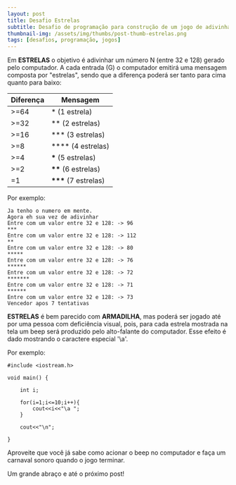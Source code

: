 ```yaml
---
layout: post
title: Desafio Estrelas
subtitle: Desafio de programação para construção de um jogo de adivinhação chamado estrelas
thumbnail-img: /assets/img/thumbs/post-thumb-estrelas.png
tags: [desafios, programação, jogos]
---
```


Em **ESTRELAS** o objetivo é adivinhar um número N (entre 32 e 128) gerado pelo computador. A cada entrada (G) o computador emitirá uma mensagem composta por "estrelas", sendo que a diferença poderá ser tanto para cima quanto para baixo:

| Diferença | Mensagem                |
| --------- | ----------------------- |
| >=64      | \* (1 estrela)          |
| >=32      | \*\* (2 estrelas)       |
| >=16      | \*\*\* (3 estrelas)     |
| >=8       | \*\*\*\* (4 estrelas)   |
| >=4       | **\*** (5 estrelas)     |
| >=2       | **\*\*** (6 estrelas)   |
| =1        | **\*\*\*** (7 estrelas) |

Por exemplo:

```
Ja tenho o numero em mente.
Agora eh sua vez de adivinhar
Entre com um valor entre 32 e 128: -> 96
***
Entre com um valor entre 32 e 128: -> 112
**
Entre com um valor entre 32 e 128: -> 80
*****
Entre com um valor entre 32 e 128: -> 76
******
Entre com um valor entre 32 e 128: -> 72
*******
Entre com um valor entre 32 e 128: -> 71
******
Entre com um valor entre 32 e 128: -> 73
Vencedor apos 7 tentativas
```

**ESTRELAS** é bem parecido com **ARMADILHA**, mas poderá ser jogado até por uma pessoa com deficiência visual, pois, para cada estrela mostrada na tela um beep será produzido pelo alto-falante do computador. Esse efeito é dado mostrando o caractere especial '\a'.

Por exemplo:

```
#include <iostream.h>

void main() {

    int i;

    for(i=1;i<=10;i++){
        cout<<i<<"\a ";
    }

    cout<<"\n";

}
```

Aproveite que você já sabe como acionar o beep no computador e faça um carnaval sonoro quando o jogo terminar.

Um grande abraço e até o próximo post!

